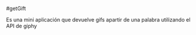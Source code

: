 #getGift

Es una mini aplicación que devuelve gifs apartir de una palabra utilizando el API de giphy 